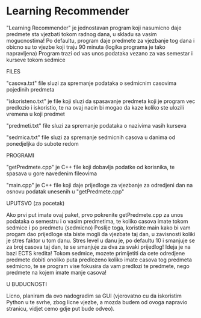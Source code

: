 # Learning Recommender


"Learning Recommender" je jednostavan program koji nasumicno daje predmete sta vjezbati tokom radnog dana,
u skladu sa vasim mogucnostima! Po defaultu, program daje predmete za vjezbanje tog dana i obicno su to vjezbe koji traju 90 minuta (logika programa je tako napravljena)
Program trazi od vas unos podataka vezano za vas semestar i kurseve tokom sedmice

FILES

"casova.txt" file sluzi za spremanje podataka o sedmicnim casovima pojedinih predmeta

"iskoristeno.txt" je file koji sluzi da spasavanje predmeta koji je program vec predlozio i
iskoristio, te na ovaj nacin bi mogao da kaze koliko ste ulozili vremena u koji predmet

"predmeti.txt" file sluzi za spremanje podataka o nazivima vasih kurseva

"sedmica.txt" file sluzi za spremanje sedmicnih casova u danima od ponedjeljka do subote redom

PROGRAMI

"getPredmete.cpp" je C++ file koji dobavlja podatke od korisnika, te spasava u gore navedenim fileovima

"main.cpp" je C++ file koji daje prijedloge za vjezbanje za odredjeni dan na osnovu podatak unesenih u "getPredmete.cpp"



UPUTSVO (za pocetak)

Ako prvi put imate ovaj paket, prvo pokrenite getPredmete.cpp za unos podataka o semestru i o vasim predmetima, te koliko casova imate tokom sedmice i po predmetu (sedmicno)
Poslije toga, koristite main kako bi vam progam dao prijedloge sta biste mogli da vjezbate taj dan, u zavisnosti koliki je stres faktor u tom danu.
Stres level u danu je, po defaultu 10 i smanjuje se za broj casova taj dan, te se smanjuje za dva za svaki prijedlog! Ideja je na bazi ECTS kredita!
Tokom sedmice, mozete primijetiti da cete odredjene predmete dobiti onoliko puta predlozeno koliko imate casova tog predmeta sedmicno, te se program vise fokusira da vam predlozi te predmete, nego predmete na kojem imate manje casova!

U BUDUCNOSTI

Licno, planiram da ovo nadogradim sa GUI (vjerovatno cu da iskoristim Python u te svrhe, zbog licne vjezbe, a mozda budem od ovoga napravio stranicu, vidjet cemo gdje put bude odveo).
